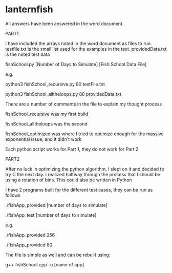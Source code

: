 # lanternfish

All answers have been answered in the word document.

PART1

I have included the arrays noted in the word document as files to run.
testfile.txt is the small list used for the examples in the text.
providedData.txt is the noted test data

fishSchool.py [Number of Days to Simulate] [Fish School Data File]

e.g.

python3 fishSchool_recursive.py 80 testFile.txt

python3 fishSchool_alltheloops.py 80 providedData.txt

There are a number of comments in the file to explain my thought process

fishSchool_recursive was my first build

fishSchool_alltheloops was the second

fishSchool_optimized was where I tried to optimize enough for the massive exponential issue, and it didn't work

Each python script works for Part 1, they do not work for Part 2

PART2

After no luck in optimizing the python algorithm, I slept on it and decided to try C the next day. I realized halfway through the process that I should be using a rotation of bins. This could also be written in Python

I have 2 programs built for the different test cases, they can be run as follows

./fishApp_provided [number of days to simulate]

./fishApp_test [number of days to simulate]

e.g.

./fishApp_provided 256

./fishApp_provided 80

The file is simple as well and can be rebuilt using:

 g++ fishSchool.cpp -o [name of app]

